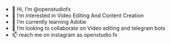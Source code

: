 - 👋 Hi, I’m @openstudiofx
- 👀 I’m interested in Video Editing And Content Creation
- 🌱 I’m currently learning Adobe 
- 💞️ I’m looking to collaborate on Video editing and telegram bots
- 📫 reach me on instagram as openstudio.fx

<!---
openstudiofx/openstudiofx is a ✨ special ✨ repository because its `README.md` (this file) appears on your GitHub profile.
You can click the Preview link to take a look at your changes.
--->
